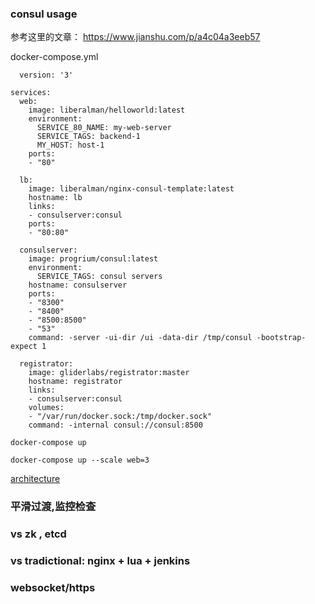 ### consul usage

参考这里的文章：
https://www.jianshu.com/p/a4c04a3eeb57

docker-compose.yml

```
  version: '3'

services:
  web:
    image: liberalman/helloworld:latest
    environment:
      SERVICE_80_NAME: my-web-server
      SERVICE_TAGS: backend-1
      MY_HOST: host-1
    ports:
    - "80"

  lb:
    image: liberalman/nginx-consul-template:latest
    hostname: lb
    links:
    - consulserver:consul
    ports:
    - "80:80"

  consulserver:
    image: progrium/consul:latest
    environment:
      SERVICE_TAGS: consul servers
    hostname: consulserver
    ports:
    - "8300"
    - "8400"
    - "8500:8500"
    - "53"
    command: -server -ui-dir /ui -data-dir /tmp/consul -bootstrap-expect 1

  registrator:
    image: gliderlabs/registrator:master
    hostname: registrator
    links:
    - consulserver:consul
    volumes:
    - "/var/run/docker.sock:/tmp/docker.sock"
    command: -internal consul://consul:8500
```

`
  docker-compose up
`

`
  docker-compose up --scale web=3
`

[architecture](https://www.consul.io/assets/images/consul-arch-420ce04a.png)

### 平滑过渡,监控检查

### vs zk , etcd

### vs tradictional: nginx + lua + jenkins 

### websocket/https


